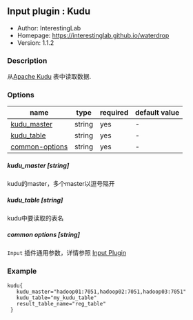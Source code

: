 ## Input plugin : Kudu

* Author: InterestingLab
* Homepage: https://interestinglab.github.io/waterdrop
* Version: 1.1.2

### Description

从[Apache Kudu](https://kudu.apache.org) 表中读取数据.

### Options

| name | type | required | default value |
| --- | --- | --- | --- |
| [kudu_master](#kudu_master-string) | string | yes | - |
| [kudu_table](#kudu_table) | string | yes | - |
| [common-options](#common-options-string)| string | yes | - |


##### kudu_master [string]

kudu的master，多个master以逗号隔开

##### kudu_table [string]

kudu中要读取的表名

##### common options [string]

`Input` 插件通用参数，详情参照 [Input Plugin](/zh-cn/configuration/input-plugin)


### Example

```
kudu{
   kudu_master="hadoop01:7051,hadoop02:7051,hadoop03:7051"
   kudu_table="my_kudu_table"
   result_table_name="reg_table"
 }
```
